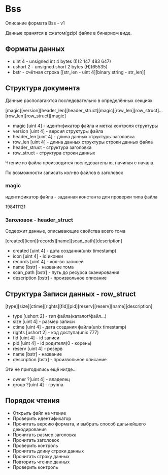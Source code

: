 # Bss

Описание формата Bss - v1

Данные хранятся в сжатом(gzip) файле в бинарном виде.


## Форматы данных

- uint 4 - unsigned int 4 bytes (I)(2 147 483 647)
- ushort 2 - unsigned short 2 bytes (H)(65535)
- bstr - счётная строка [[str_len - uint 4][binary string - str_len]]




## Структура документа

Данные располагаются последовательно в определённых секциях.

[magic][version][header_len][header_struct][magic][row_len][row_struct]...[row_len][row_struct][magic]

- magic 		[uint 4] - идентификатор файла и метка контроля структуры
- version 		[uint 4] - версия структуры файла
- header_len 	[uint 4] - длина данных структуры заголовка
- row_len		[uint 4] - длина данных структуры строки данных файла
- header_struct - структура заголовка
- row_struct - структура строки данных

Чтение из файла производится последовательно, начиная с начала.

По возможности записать кол-во файлов в заголовок






### magic

идентификатор файла - заданная константа для проверки типа файла

198411121




### Заголовок - header_struct

Содержит данные, описывающие свойства всего тома

[created][icon][records][name][scan_path][description]

- created 		[uint 4]	- дата создания(unix timestamp)
- icon 			[uint 4]	- id иконки
- records  		[uint 4] 	- кол-во записей
- name 			[bstr]		- название тома
- scan_path		[bstr]		- путь до ресурса сканирования
- description 	[bstr]		- произвольное описание











## Структура Записи данных - row_struct

[type][size][ctime][rights][fid][pid][reserv][reserv][name][description]

- type 			[ushort 2]	- тип файла(каталог/файл...)
- size 			[uint 4]	- размер записи
- ctime 		[uint 4]	- дата создания файла(unix timestamp)
- rights 		[ushort 2]	- код доступа(unix 777)
- fid 			[uint 4]	- id записи
- pid 			[uint 4]	- id родителя(0 - корень)
- reserv 		[uint 4]	- резерв
- name 			[bstr]		- название
- description 	[bstr]		- произвольное описание


Эти не пригодились ещё нигде...

- owner 		?[uint 4]	- владелец
- group			?[uint 4]	- группа






## Порядок чтения

- Открыть файл на чтение
- Проверить идентификатор
- Прочитать версию формата, и выбрать способ дальнейшего декодирования
- Прочитать размер заголовка
- Прочитать заголовок
- Проверить контроль
- Прочитать длину строки данных
- Прочитать строку данных
- Повторить чтение данных
- Проверить контроль


